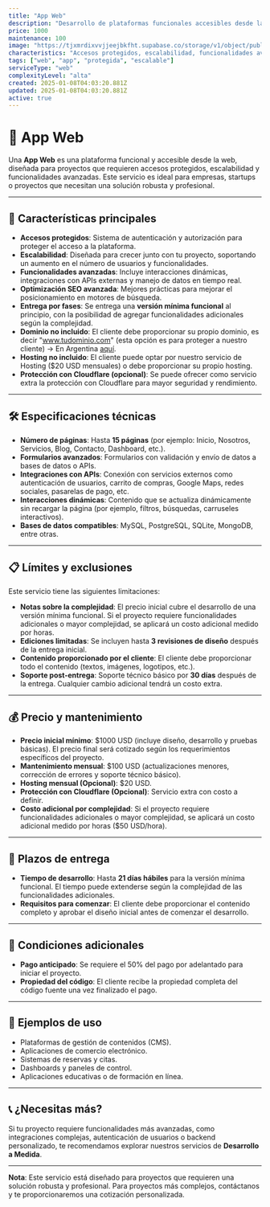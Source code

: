 ```yaml
---
title: "App Web"
description: "Desarrollo de plataformas funcionales accesibles desde la web, con accesos protegidos, escalabilidad y funcionalidades avanzadas. Ideal para proyectos que requieren una solución robusta y profesional."
price: 1000
maintenance: 100
image: "https://tjxmrdixvvjjeejbkfht.supabase.co/storage/v1/object/public/insightdev.public/services/App%20Movil%20350.jpg"
characteristics: "Accesos protegidos, escalabilidad, funcionalidades avanzadas."
tags: ["web", "app", "protegida", "escalable"]
serviceType: "web"
complexityLevel: "alta"
created: 2025-01-08T04:03:20.881Z
updated: 2025-01-08T04:03:20.881Z
active: true
---
```


# 🚀 **App Web**

Una **App Web** es una plataforma funcional y accesible desde la web, diseñada para proyectos que requieren accesos protegidos, escalabilidad y funcionalidades avanzadas. Este servicio es ideal para empresas, startups o proyectos que necesitan una solución robusta y profesional.

---

## 🌟 **Características principales**
- **Accesos protegidos**: Sistema de autenticación y autorización para proteger el acceso a la plataforma.
- **Escalabilidad**: Diseñada para crecer junto con tu proyecto, soportando un aumento en el número de usuarios y funcionalidades.
- **Funcionalidades avanzadas**: Incluye interacciones dinámicas, integraciones con APIs externas y manejo de datos en tiempo real.
- **Optimización SEO avanzada**: Mejores prácticas para mejorar el posicionamiento en motores de búsqueda.
- **Entrega por fases**: Se entrega una **versión mínima funcional** al principio, con la posibilidad de agregar funcionalidades adicionales según la complejidad.
- **Dominio no incluido**: El cliente debe proporcionar su propio dominio, es decir "www.tudominio.com" (esta opción es para proteger a nuestro cliente) -> En Argentina [aquí](https://nic.ar/).
- **Hosting no incluido**: El cliente puede optar por nuestro servicio de Hosting ($20 USD mensuales) o debe proporcionar su propio hosting.
- **Protección con Cloudflare (opcional)**: Se puede ofrecer como servicio extra la protección con Cloudflare para mayor seguridad y rendimiento.

---

## 🛠️ **Especificaciones técnicas**
- **Número de páginas**: Hasta **15 páginas** (por ejemplo: Inicio, Nosotros, Servicios, Blog, Contacto, Dashboard, etc.).
- **Formularios avanzados**: Formularios con validación y envío de datos a bases de datos o APIs.
- **Integraciones con APIs**: Conexión con servicios externos como autenticación de usuarios, carrito de compras, Google Maps, redes sociales, pasarelas de pago, etc.
- **Interacciones dinámicas**: Contenido que se actualiza dinámicamente sin recargar la página (por ejemplo, filtros, búsquedas, carruseles interactivos).
- **Bases de datos compatibles**: MySQL, PostgreSQL, SQLite, MongoDB, entre otras.

---

## 📋 **Límites y exclusiones**
Este servicio tiene las siguientes limitaciones:
- **Notas sobre la complejidad**: El precio inicial cubre el desarrollo de una versión mínima funcional. Si el proyecto requiere funcionalidades adicionales o mayor complejidad, se aplicará un costo adicional medido por horas.
- **Ediciones limitadas**: Se incluyen hasta **3 revisiones de diseño** después de la entrega inicial.
- **Contenido proporcionado por el cliente**: El cliente debe proporcionar todo el contenido (textos, imágenes, logotipos, etc.).
- **Soporte post-entrega**: Soporte técnico básico por **30 días** después de la entrega. Cualquier cambio adicional tendrá un costo extra.

---

## 💰 **Precio y mantenimiento**
- **Precio inicial mínimo**: $1000 USD (incluye diseño, desarrollo y pruebas básicas). El precio final será cotizado según los requerimientos específicos del proyecto.
- **Mantenimiento mensual**: $100 USD (actualizaciones menores, corrección de errores y soporte técnico básico).
- **Hosting mensual (Opcional)**: $20 USD.
- **Protección con Cloudflare (Opcional)**: Servicio extra con costo a definir.
- **Costo adicional por complejidad**: Si el proyecto requiere funcionalidades adicionales o mayor complejidad, se aplicará un costo adicional medido por horas ($50 USD/hora).

---

## 📅 **Plazos de entrega**
- **Tiempo de desarrollo**: Hasta **21 días hábiles** para la versión mínima funcional. El tiempo puede extenderse según la complejidad de las funcionalidades adicionales.
- **Requisitos para comenzar**: El cliente debe proporcionar el contenido completo y aprobar el diseño inicial antes de comenzar el desarrollo.

---

## 🚨 **Condiciones adicionales**
- **Pago anticipado**: Se requiere el 50% del pago por adelantado para iniciar el proyecto.
- **Propiedad del código**: El cliente recibe la propiedad completa del código fuente una vez finalizado el pago.

---

## 📸 **Ejemplos de uso**
- Plataformas de gestión de contenidos (CMS).
- Aplicaciones de comercio electrónico.
- Sistemas de reservas y citas.
- Dashboards y paneles de control.
- Aplicaciones educativas o de formación en línea.

---

## 📞 **¿Necesitas más?**
Si tu proyecto requiere funcionalidades más avanzadas, como integraciones complejas, autenticación de usuarios o backend personalizado, te recomendamos explorar nuestros servicios de **Desarrollo a Medida**.

---

**Nota**: Este servicio está diseñado para proyectos que requieren una solución robusta y profesional. Para proyectos más complejos, contáctanos y te proporcionaremos una cotización personalizada.

